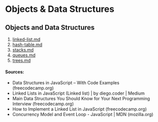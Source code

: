 # Objects & Data Structures

## Objects and Data Structures

1. [linked-list.md](linked-list.md "mention")
2. [hash-table.md](hash-table.md "mention")
3. [stacks.md](stacks.md "mention")
4. [queues.md](queues.md "mention")
5. [trees.md](trees.md "mention")

#### Sources:

* Data Structures in JavaScript – With Code Examples (freecodecamp.org)
* Linked Lists in JavaScript (Linked list) | by diego.coder | Medium
* Main Data Structures You Should Know for Your Next Programming Interview (freecodecamp.org)
* How to Implement a Linked List in JavaScript (freecodecamp.org)
* Concurrency Model and Event Loop - JavaScript | MDN (mozilla.org)

